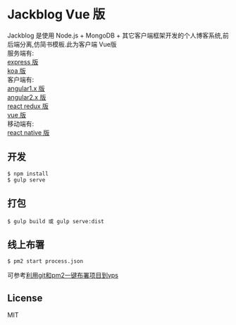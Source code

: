 # Jackblog Vue 版

Jackblog 是使用 Node.js + MongoDB + 其它客户端框架开发的个人博客系统,前后端分离,仿简书模板.此为客户端 Vue版  
服务端有:  
[express 版](https://github.com/jackhutu/jackblog-api-express)  
[koa 版](https://github.com/jackhutu/jackblog-api-koa)         
客户端有:  
[angular1.x 版](https://github.com/jackhutu/jackblog-angular1)   
[angular2.x 版](https://github.com/jackhutu/jackblog-angular2)   
[react redux 版](https://github.com/jackhutu/jackblog-react-redux)  
[vue 版](https://github.com/jackhutu/jackblog-vue)    
移动端有:   
[react native 版](https://github.com/jackhutu/jackblog-react-native-redux)


## 开发

```
$ npm install
$ gulp serve
```

## 打包  
 
```
$ gulp build 或 gulp serve:dist
```

## 线上布署
```
$ pm2 start process.json
```
可参考[利用git和pm2一键布署项目到vps](http://angular1.jackhu.top/article/55cd8e00c6e998b817a930c7)

## License
MIT
